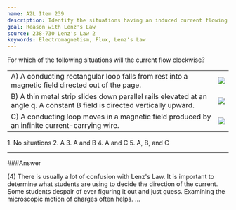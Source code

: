 ```yaml
---
name: A2L Item 239
description: Identify the situations having an induced current flowing clockwise.
goal: Reason with Lenz's Law
source: 238-730 Lenz's Law 2
keywords: Electromagnetism, Flux, Lenz's Law
---
```


For which of the following situations will the current flow clockwise?
<table

<tr><td>A) A conducting rectangular loop falls from rest into a magnetic
field directed out of the page.</td><td><div class="img-right"><img
src="/files/Item239_fig1.gif" /></div></td></tr>

<tr><td>B) A thin metal strip slides down parallel rails elevated at an
angle q.  A constant B field is directed vertically upward.</td><td><div
class="img-right"><img src="/files/Item239_fig2.gif" /></div></td></tr>
<tr><td>C) A conducting loop moves in a magnetic field produced by an
infinite current-carrying wire.</td><td><div class="img-right"><img
src="/files/Item239_fig3.gif" /></div></td></tr> </table>
1. No situations
2. A
3. A and B
4. A and C
5. A, B, and C




<hr/>

###Answer

(4) There is usually a lot of confusion with Lenz's Law. It is important
to determine what students are using to decide the direction of the
current. Some students despair of ever figuring it out and just guess.
Examining the microscopic motion of charges often helps.
...
